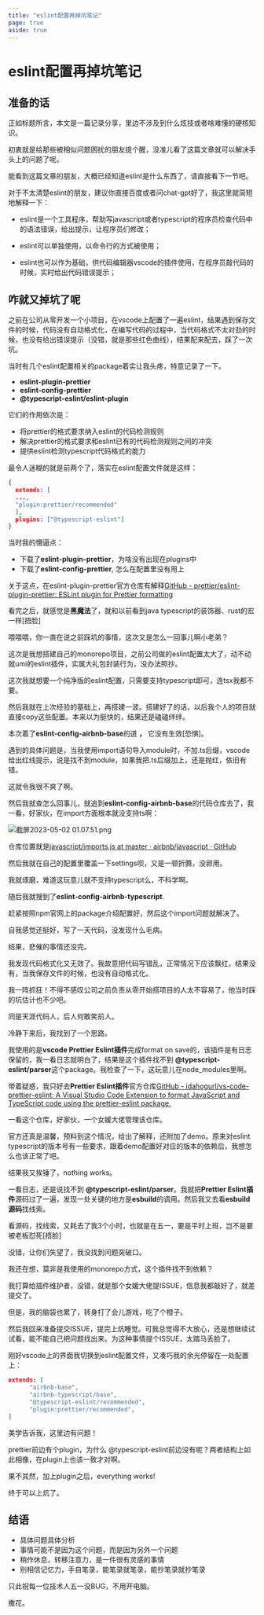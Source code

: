 ```yaml
---
title: "eslint配置再掉坑笔记"
page: true
aside: true
---
```


# eslint配置再掉坑笔记

## 准备的话
正如标题所言，本文是一篇记录分享，里边不涉及到什么炫技或者啥难懂的硬核知识。

初衷就是给那些被相似问题困扰的朋友提个醒，没准儿看了这篇文章就可以解决手头上的问题了呢。

能看到这篇文章的朋友，大概已经知道eslint是什么东西了，请直接看下一节吧。

对于不太清楚eslint的朋友，建议你直接百度或者问chat-gpt好了，我这里就简短地解释一下：

-   eslint是一个工具程序，帮助写javascript或者typescript的程序员检查代码中的语法错误，给出提示，让程序员们修改；

-   eslint可以单独使用，以命令行的方式被使用；

-   eslint也可以作为基础，供代码编辑器vscode的插件使用，在程序员敲代码的时候，实时给出代码错误提示；

## 咋就又掉坑了呢
之前在公司从零开发一个小项目，在vscode上配置了一遍eslint，结果遇到保存文件的时候，代码没有自动格式化，在编写代码的过程中，当代码格式不太对劲的时候，也没有给出错误提示（没错，就是那些红色曲线），结果配来配去，踩了一次坑。

当时有几个eslint配置相关的package着实让我头疼，特意记录了一下。

-   **eslint-plugin-prettier**
-   **eslint-config-prettier**
-   **@typescript-eslint/eslint-plugin**

它们的作用依次是：

-   将prettier的格式要求纳入eslint的代码检测规则
-   解决prettier的格式要求和eslint已有的代码检测规则之间的冲突
-   提供eslint检测typescript代码格式的能力

最令人迷糊的就是前两个了，落实在eslint配置文件就是这样：
```json
{
  extends: [
  ...,
  "plugin:prettier/recommended"
  ],
  plugins: ["@typescript-eslint"]
}

```

当时我的懵逼点：

-   下载了**eslint-plugin-prettier**，为啥没有出现在plugins中
-   下载了**eslint-config-prettier**, 怎么在配置里没有用上

关于这点，在eslint-plugin-prettier官方仓库有解释[GitHub - prettier/eslint-plugin-prettier: ESLint plugin for Prettier formatting](https://github.com/prettier/eslint-plugin-prettier#options)

看完之后，就感觉是**黑魔法**了，就和以前看到java typescript的装饰器、rust的宏一样[捂脸]

喂喂喂，你一直在说之前踩坑的事情，这次又是怎么一回事儿啊小老弟？

这次是我想搭建自己的monorepo项目，之前公司做的eslint配置太大了，动不动就umi的eslint插件，实属大礼包封装行为，没办法照抄。

这次我就想要一个纯净版的eslint配置，只需要支持typescript即可，连tsx我都不要。

然后我就在上次经验的基础上，再搭建一波。搭建好了的话，以后我个人的项目就直接copy这些配置。本来以为挺快的，结果还是磕磕绊绊。

本次着了**eslint-config-airbnb-base**的道 **，** 它没有生效[恐惧]。

遇到的具体问题是，当我使用import语句导入module时，不加.ts后缀，vscode给出红线提示，说是找不到module，如果我把.ts后缀加上，还是抛红，依旧有错。

这就令我很不爽了啊。

然后我就查怎么回事儿，就追到**eslint-config-airbnb-base**的代码仓库去了，我一看，好家伙，在import方面根本就没支持ts啊：

![截屏2023-05-02 01.07.51.png](https://p3-juejin.byteimg.com/tos-cn-i-k3u1fbpfcp/fd894bf8f9194d7ba836982dea025bbc~tplv-k3u1fbpfcp-watermark.image?)

仓库位置就是[javascript/imports.js at master · airbnb/javascript · GitHub](https://github.com/airbnb/javascript/blob/master/packages/eslint-config-airbnb-base/rules/imports.js)

然后我就在自己的配置里覆盖一下settings呗，又是一顿折腾，没卵用。

我就琢磨，难道这玩意儿就不支持typescript么，不科学啊。

随后我就搜到了**eslint-config-airbnb-typescript**.

赶紧按照npm官网上的package介绍配置好，然后这个import问题就解决了。

自我感觉还挺好，写了一天代码，没发现什么毛病。

结果，悲催的事情还没完。

我发现代码格式化又无效了。我故意把代码写错乱，正常情况下应该飘红，结果没有，当我保存文件的时候，也没有自动格式化。

我一阵抓狂！不得不感叹公司之前负责从零开始搭项目的人太不容易了，他当时踩的坑估计也不少吧。

同是天涯代码人，后人何敢笑前人。

冷静下来后，我找到了一个思路。

我使用的是**vscode Prettier Eslint插件**完成format on save的，该插件是有日志保留的，我一看日志就明白了，结果是这个插件找不到 **@typescript-eslint/parser**这个package。我检查了一下，这玩意儿在node_modules里啊。

带着疑惑，我只好去**Prettier Eslint插件**官方仓库[GitHub - idahogurl/vs-code-prettier-eslint: A Visual Studio Code Extension to format JavaScript and TypeScript code using the prettier-eslint package.](https://github.com/idahogurl/vs-code-prettier-eslint)

一看这个仓库，好家伙，一个女媛大佬管理该仓库。

官方还真是温馨，预料到这个情况，给出了解释，还附加了demo。原来对eslint typescript的版本号有一些要求，跟着demo配置好对应的版本的依赖后，我想怎么也该正常了吧。

结果我又挨锤了，nothing works。

一看日志，还是说找不到 **@typescript-eslint/parser**。我就把**Prettier Eslint插件**源码过了一遍，发现一处关键的地方是**esbuild**的调用。然后我又去看**esbuild源码**找线索。

看源码，找线索，又耗去了我3个小时，也就是在五一，要是平时上班，岂不是要被老板怼死[捂脸]

没错，让你们失望了，我没找到问题突破口。

我还在想，莫非是我使用的monorepo方式，这个插件找不到依赖？

我打算给插件维护者，没错，就是那个女媛大佬提ISSUE，信息我都敲好了，就差提交了。

但是，我的脑袋也累了，转身打了会儿游戏，吃了个橙子。

然后我回来准备提交ISSUE，提完上炕睡觉。可我总觉得不大放心，还是想继续试试看，能不能自己把问题找出来。为这种事情提个ISSUE，太踏马丢脸了。

刚好vscode上的界面我切换到eslint配置文件，又凑巧我的余光停留在一处配置上：
```json
extends: [
      "airbnb-base",
      "airbnb-typescript/base",
      "@typescript-eslint/recommended",
      "plugin:prettier/recommended",
]

```

美学告诉我，这里边有问题！

prettier前边有个plugin，为什么 @typescript-eslint前边没有呢？两者结构上如此相像，在plugin上也该一致才对啊。

果不其然，加上plugin之后，everything works!

终于可以上炕了。

## 结语
-   具体问题具体分析
-   事情可能不是因为这个问题，而是因为另外一个问题
-   稍作休息，转移注意力，是一件很有灵感的事情
-   别相信记忆力，手自笔录，能笔录就笔录，能抄笔录就抄笔录

只此祝每一位技术人五一没BUG，不用开电脑。

  
撒花。


<Giscus />